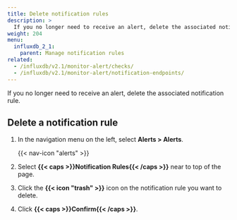 ```yaml
---
title: Delete notification rules
description: >
  If you no longer need to receive an alert, delete the associated notification rule.
weight: 204
menu:
  influxdb_2_1:
    parent: Manage notification rules
related:
  - /influxdb/v2.1/monitor-alert/checks/
  - /influxdb/v2.1/monitor-alert/notification-endpoints/
---
```


If you no longer need to receive an alert, delete the associated notification rule.

## Delete a notification rule

1. In the navigation menu on the left, select **Alerts > Alerts**.

    {{< nav-icon "alerts" >}}

2. Select **{{< caps >}}Notification Rules{{< /caps >}}** near to top of the page.
3. Click the **{{< icon "trash" >}}** icon on the notification rule you want to delete.
4. Click **{{< caps >}}Confirm{{< /caps >}}**.
